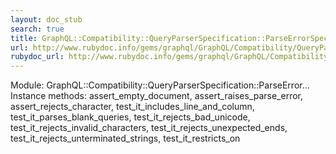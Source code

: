 ```yaml
---
layout: doc_stub
search: true
title: GraphQL::Compatibility::QueryParserSpecification::ParseErrorSpecification
url: http://www.rubydoc.info/gems/graphql/GraphQL/Compatibility/QueryParserSpecification/ParseErrorSpecification
rubydoc_url: http://www.rubydoc.info/gems/graphql/GraphQL/Compatibility/QueryParserSpecification/ParseErrorSpecification
---
```


Module: GraphQL::Compatibility::QueryParserSpecification::ParseError...
Instance methods:
assert_empty_document, assert_raises_parse_error,
assert_rejects_character, test_it_includes_line_and_column,
test_it_parses_blank_queries, test_it_rejects_bad_unicode,
test_it_rejects_invalid_characters, test_it_rejects_unexpected_ends,
test_it_rejects_unterminated_strings, test_it_restricts_on

